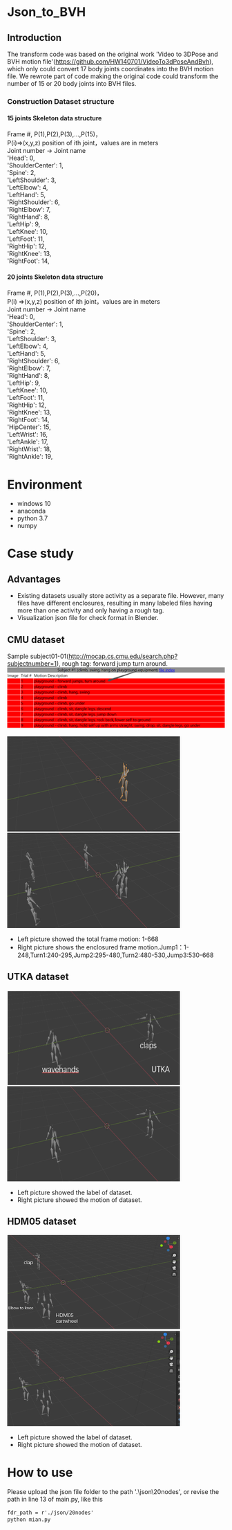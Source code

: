# Json_to_BVH

## Introduction

The transform code was based on the original work 'Video to 3DPose and BVH motion file'(https://github.com/HW140701/VideoTo3dPoseAndBvh), which only could convert 17 body joints coordinates into the BVH motion file.
We rewrote part of code making the original code could transform the number of 15 or 20 body joints into BVH files.

### Construction Dataset structure
#### 15 joints Skeleton data structure           
Frame #, P(1),P(2),P(3),...,P(15)，<br/>
 P(i)=>(x,y,z) position of ith joint，values are in meters <br/>
Joint number -> Joint name <br/>
            'Head': 0,  <br/>
            'ShoulderCenter': 1, <br/>
            'Spine': 2, <br/>
            'LeftShoulder': 3, <br/>
            'LeftElbow': 4, <br/>
            'LeftHand': 5, <br/>
            'RightShoulder': 6, <br/>
            'RightElbow': 7, <br/>
            'RightHand': 8, <br/>
            'LeftHip': 9, <br/>
            'LeftKnee': 10, <br/>
            'LeftFoot': 11, <br/>
            'RightHip': 12, <br/>
            'RightKnee': 13, <br/>
            'RightFoot': 14, <br/>

#### 20 joints Skeleton data structure   
Frame #, P(1),P(2),P(3),...,P(20)，<br/>
 P(i) =>(x,y,z) position of ith joint，values are in meters <br/>
Joint number -> Joint name <br/>
            'Head': 0,  <br/>
            'ShoulderCenter': 1, <br/>
            'Spine': 2, <br/>
            'LeftShoulder': 3, <br/>
            'LeftElbow': 4, <br/>
            'LeftHand': 5, <br/>
            'RightShoulder': 6, <br/>
            'RightElbow': 7, <br/>
            'RightHand': 8, <br/>
            'LeftHip': 9, <br/>
            'LeftKnee': 10, <br/>
            'LeftFoot': 11, <br/>
            'RightHip': 12, <br/>
            'RightKnee': 13, <br/>
            'RightFoot': 14, <br/>
            'HipCenter': 15, <br/>
            'LeftWrist': 16, <br/>
            'LeftAnkle': 17, <br/>
            'RightWrist': 18, <br/>
            'RightAnkle': 19, <br/>
# Environment
* windows 10
* anaconda 
* python 3.7
* numpy
# Case study
## Advantages 
* Existing datasets usually store activity as a separate file. However, many files have different enclosures, resulting in many labeled files having more than one activity and only having a rough tag.
* Visualization json file for check format in Blender.


## CMU dataset 
Sample subject01-01(http://mocap.cs.cmu.edu/search.php?subjectnumber=1), rough tag: forward jump turn around.
<img src="https://github.com/YUANYUAN2222/GIT_json_to_BVH/blob/main/CMU_01_lable.jpg" >  

<img src="https://github.com/YUANYUAN2222/GIT_json_to_BVH/blob/main/CMU.gif" width="400" height="220" >    <img src="https://github.com/YUANYUAN2222/GIT_json_to_BVH/blob/main/%E5%9B%BE%E7%89%872.gif" width="400" height="220"> <br/>
* Left picture showed the total frame motion: 1-668<br/>
* Right picture shows the enclosured frame motion.Jump1：1-248,Turn1:240-295,Jump2:295-480,Turn2:480-530,Jump3:530-668 <br/>

## UTKA dataset 

<img src="https://github.com/YUANYUAN2222/GIT_json_to_BVH/blob/main/1638434164(1).jpg" width="400" height="220" >    <img src="https://github.com/YUANYUAN2222/GIT_json_to_BVH/blob/main/%E5%9B%BE%E7%89%874.gif" width="400" height="220"><br/>
* Left picture showed the label of dataset. <br/>
* Right picture showed the motion of dataset. <br/>

## HDM05 dataset 
<img src="https://github.com/YUANYUAN2222/GIT_json_to_BVH/blob/main/4.jpg"  width="400" height="220" >    <img src="https://github.com/YUANYUAN2222/GIT_json_to_BVH/blob/main/%E5%9B%BE%E7%89%873.gif" width="400" height="220"><br/>
* Left picture showed the label of dataset. <br/>
* Right picture showed the motion of dataset. <br/>

# How to use

Please upload the json file folder to the path '.\json\20nodes', or revise the path in line 13 of main.py, like this <br/>
```
fdr_path = r'./json/20nodes'
python mian.py 
```







 



